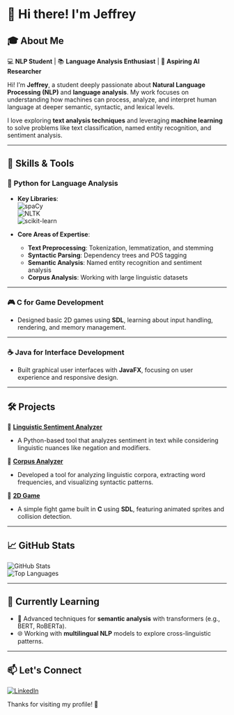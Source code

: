 # 👋 Hi there! I'm Jeffrey  

## 🎓 About Me  

💻 **NLP Student** | 📚 **Language Analysis Enthusiast** | 🌟 **Aspiring AI Researcher**  

Hi! I’m **Jeffrey**, a student deeply passionate about **Natural Language Processing (NLP)** and **language analysis**. My work focuses on understanding how machines can process, analyze, and interpret human language at deeper semantic, syntactic, and lexical levels.  

I love exploring **text analysis techniques** and leveraging **machine learning** to solve problems like text classification, named entity recognition, and sentiment analysis.  

---

## 💼 Skills & Tools  

### 🐍 **Python for Language Analysis**  
- **Key Libraries**:  
  ![spaCy](https://img.shields.io/badge/-spaCy-09A3D5?style=for-the-badge&logo=spacy&logoColor=white)  
  ![NLTK](https://img.shields.io/badge/-NLTK-0175C2?style=for-the-badge&logo=python&logoColor=white)  
  ![scikit-learn](https://img.shields.io/badge/-scikit--learn-F7931E?style=for-the-badge&logo=scikitlearn&logoColor=white)  

- **Core Areas of Expertise**:  
  - **Text Preprocessing**: Tokenization, lemmatization, and stemming  
  - **Syntactic Parsing**: Dependency trees and POS tagging  
  - **Semantic Analysis**: Named entity recognition and sentiment analysis  
  - **Corpus Analysis**: Working with large linguistic datasets  

---

### 🎮 **C for Game Development**  
- Designed basic 2D games using **SDL**, learning about input handling, rendering, and memory management.  

---

### ☕ **Java for Interface Development**  
- Built graphical user interfaces with **JavaFX**, focusing on user experience and responsive design.  

---

## 🛠️ Projects  

🌟 **[Linguistic Sentiment Analyzer](#)**  
- A Python-based tool that analyzes sentiment in text while considering linguistic nuances like negation and modifiers.  

🌟 **[Corpus Analyzer](#)**  
- Developed a tool for analyzing linguistic corpora, extracting word frequencies, and visualizing syntactic patterns.  

🌟 **[2D Game](#)**  
- A simple fight game built in **C** using **SDL**, featuring animated sprites and collision detection.  

---

## 📈 GitHub Stats  

![GitHub Stats](https://github-readme-stats.vercel.app/api?username=Kurokkaa&show_icons=true&theme=radical)  
![Top Languages](https://github-readme-stats.vercel.app/api/top-langs/?username=Kurokkaa&layout=compact&theme=radical)  

---

## 🌱 Currently Learning  

- 🤖 Advanced techniques for **semantic analysis** with transformers (e.g., BERT, RoBERTa).  
- 🌐 Working with **multilingual NLP** models to explore cross-linguistic patterns.  

---

## 📫 Let's Connect  

[![LinkedIn](https://img.shields.io/badge/-LinkedIn-0077B5?style=for-the-badge&logo=linkedin&logoColor=white)]([https://linkedin.com/in/yourprofile](https://www.linkedin.com/in/jeffrey-andre-a06865319/))  

Thanks for visiting my profile! 🚀  
